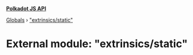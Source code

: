 **[Polkadot JS API](../README.md)**

[Globals](../globals.md) › ["extrinsics/static"](_extrinsics_static_.md)

# External module: "extrinsics/static"